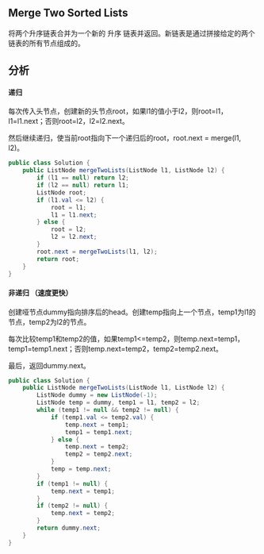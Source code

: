 ## Merge Two Sorted Lists

将两个升序链表合并为一个新的 升序 链表并返回。新链表是通过拼接给定的两个链表的所有节点组成的。

## 分析

#### 递归

每次传入头节点，创建新的头节点root，如果l1的值小于l2，则root=l1，l1=l1.next；否则root=l2，l2=l2.next。

然后继续递归，使当前root指向下一个递归后的root，root.next = merge(l1, l2)。

```java
public class Solution {
    public ListNode mergeTwoLists(ListNode l1, ListNode l2) {
        if (l1 == null) return l2;
        if (l2 == null) return l1;
        ListNode root;
        if (l1.val <= l2) {
            root = l1;
            l1 = l1.next;
        } else {
            root = l2;
            l2 = l2.next;
        }
        root.next = mergeTwoLists(l1, l2);
        return root;
    }
}
```

#### 非递归 （速度更快）

创建哑节点dummy指向排序后的head。创建temp指向上一个节点，temp1为l1的节点，temp2为l2的节点。

每次比较temp1和temp2的值，如果temp1<=temp2，则temp.next=temp1，temp1=temp1.next；否则temp.next=temp2，temp2=temp2.next。

最后，返回dummy.next。

```java
public class Solution {
    public ListNode mergeTwoLists(ListNode l1, ListNode l2) {
        ListNode dummy = new ListNode(-1);
        ListNode temp = dummy, temp1 = l1, temp2 = l2;
        while (temp1 != null && temp2 != null) {
            if (temp1.val <= temp2.val) {
                temp.next = temp1;
                temp1 = temp1.next;
            } else {
                temp.next = temp2;
                temp2 = temp2.next;
            }
            temp = temp.next;
        }
        if (temp1 != null) {
            temp.next = temp1;
        }
        if (temp2 != null) {
            temp.next = temp2;
        }
        return dummy.next;
    }
}
```